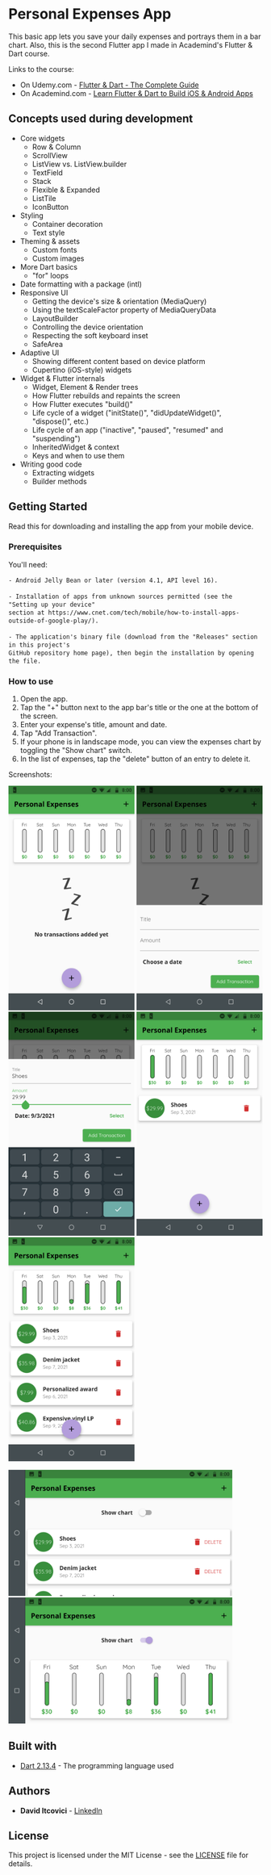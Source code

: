 # Personal Expenses App

This basic app lets you save your daily expenses and portrays them in a bar chart.
Also, this is the second Flutter app I made in Academind's Flutter & Dart course.

Links to the course:

* On Udemy.com - [Flutter & Dart - The Complete Guide](https://www.udemy.com/course/learn-flutter-dart-to-build-ios-android-apps/)
* On Academind.com - [Learn Flutter & Dart to Build iOS & Android Apps](https://pro.academind.com/p/learn-flutter-dart-to-build-ios-android-apps-2020)

## Concepts used during development

* Core widgets
  * Row & Column
  * ScrollView
  * ListView vs. ListView.builder
  * TextField
  * Stack
  * Flexible & Expanded
  * ListTile
  * IconButton
* Styling
  * Container decoration
  * Text style
* Theming & assets
  * Custom fonts
  * Custom images
* More Dart basics
  * "for" loops
* Date formatting with a package (intl)
* Responsive UI
  * Getting the device's size & orientation (MediaQuery)
  * Using the textScaleFactor property of MediaQueryData
  * LayoutBuilder
  * Controlling the device orientation
  * Respecting the soft keyboard inset
  * SafeArea
* Adaptive UI
  * Showing different content based on device platform
  * Cupertino (iOS-style) widgets
* Widget & Flutter internals
  * Widget, Element & Render trees
  * How Flutter rebuilds and repaints the screen
  * How Flutter executes "build()"
  * Life cycle of a widget ("initState()", "didUpdateWidget()", "dispose()", etc.)
  * Life cycle of an app ("inactive", "paused", "resumed" and "suspending")
  * InheritedWidget & context
  * Keys and when to use them
* Writing good code
  * Extracting widgets
  * Builder methods

## Getting Started

Read this for downloading and installing the app from your mobile device.

### Prerequisites

You'll need:

```
- Android Jelly Bean or later (version 4.1, API level 16).

- Installation of apps from unknown sources permitted (see the "Setting up your device"
section at https://www.cnet.com/tech/mobile/how-to-install-apps-outside-of-google-play/).

- The application's binary file (download from the "Releases" section in this project's
GitHub repository home page), then begin the installation by opening the file.
```

### How to use

1. Open the app.
2. Tap the "+" button next to the app bar's title or the one at the bottom of the screen.
3. Enter your expense's title, amount and date.
4. Tap "Add Transaction".
5. If your phone is in landscape mode, you can view the expenses chart by toggling the "Show chart" switch.
6. In the list of expenses, tap the "delete" button of an entry to delete it.

Screenshots:

<p float="left">
  <img alt="App Screenshot 1" src="/dev_assets/images/app_screenshot_1.png" width="250" />
  <img alt="App Screenshot 2" src="/dev_assets/images/app_screenshot_2.png" width="250" />
  <img alt="App Screenshot 3" src="/dev_assets/images/app_screenshot_3.png" width="250" />
  <img alt="App Screenshot 4" src="/dev_assets/images/app_screenshot_4.png" width="250" />
  <img alt="App Screenshot 5" src="/dev_assets/images/app_screenshot_5.png" width="250" />
</p>
<p float="left">
  <img alt="App Screenshot 6" src="/dev_assets/images/app_screenshot_6.png" width="444" />
  <img alt="App Screenshot 7" src="/dev_assets/images/app_screenshot_7.png" width="444" />
</p>

## Built with

* [Dart 2.13.4](https://dart.dev/) - The programming language used

## Authors

* **David Itcovici** - [LinkedIn](https://www.linkedin.com/in/david-itcovici/)

## License

This project is licensed under the MIT License - see the [LICENSE](LICENSE) file for details.
